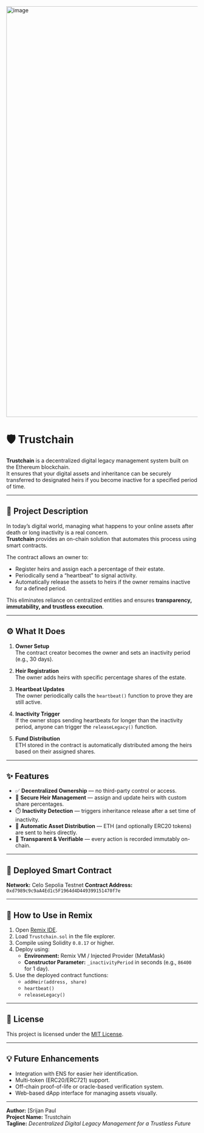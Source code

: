 <img width="1920" height="1080" alt="image" src="https://github.com/user-attachments/assets/0ac515aa-5def-466b-b4ea-fbc2cd628d2e" />

# 🛡️ Trustchain

**Trustchain** is a decentralized digital legacy management system built on the Ethereum blockchain.  
It ensures that your digital assets and inheritance can be securely transferred to designated heirs if you become inactive for a specified period of time.

---

## 🧩 Project Description

In today’s digital world, managing what happens to your online assets after death or long inactivity is a real concern.  
**Trustchain** provides an on-chain solution that automates this process using smart contracts.  

The contract allows an owner to:
- Register heirs and assign each a percentage of their estate.
- Periodically send a “heartbeat” to signal activity.
- Automatically release the assets to heirs if the owner remains inactive for a defined period.

This eliminates reliance on centralized entities and ensures **transparency, immutability, and trustless execution**.

---

## ⚙️ What It Does

1. **Owner Setup**  
   The contract creator becomes the owner and sets an inactivity period (e.g., 30 days).

2. **Heir Registration**  
   The owner adds heirs with specific percentage shares of the estate.

3. **Heartbeat Updates**  
   The owner periodically calls the `heartbeat()` function to prove they are still active.

4. **Inactivity Trigger**  
   If the owner stops sending heartbeats for longer than the inactivity period, anyone can trigger the `releaseLegacy()` function.

5. **Fund Distribution**  
   ETH stored in the contract is automatically distributed among the heirs based on their assigned shares.

---

## ✨ Features

- ✅ **Decentralized Ownership** — no third-party control or access.  
- 🔐 **Secure Heir Management** — assign and update heirs with custom share percentages.  
- ⏱️ **Inactivity Detection** — triggers inheritance release after a set time of inactivity.  
- 💸 **Automatic Asset Distribution** — ETH (and optionally ERC20 tokens) are sent to heirs directly.  
- 📜 **Transparent & Verifiable** — every action is recorded immutably on-chain.  

---

## 🚀 Deployed Smart Contract

**Network:** Celo Sepolia Testnet
**Contract Address:** `0xd7989c9c9aA4Ed1c5F1964d4D449399151470f7e`

---

## 🧠 How to Use in Remix

1. Open [Remix IDE](https://remix.ethereum.org/).  
2. Load `Trustchain.sol` in the file explorer.  
3. Compile using Solidity `0.8.17` or higher.  
4. Deploy using:
   - **Environment:** Remix VM / Injected Provider (MetaMask)
   - **Constructor Parameter:** `_inactivityPeriod` in seconds (e.g., `86400` for 1 day).
5. Use the deployed contract functions:
   - `addHeir(address, share)`
   - `heartbeat()`
   - `releaseLegacy()`

---

## 🧾 License

This project is licensed under the [MIT License](https://opensource.org/licenses/MIT).

---

## 💡 Future Enhancements

- Integration with ENS for easier heir identification.  
- Multi-token (ERC20/ERC721) support.  
- Off-chain proof-of-life or oracle-based verification system.  
- Web-based dApp interface for managing assets visually.

---

**Author:** [Srijan Paul  
**Project Name:** Trustchain  
**Tagline:** *Decentralized Digital Legacy Management for a Trustless Future*
